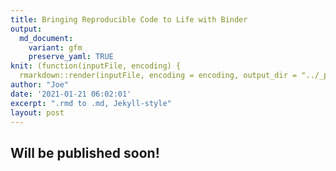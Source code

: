 ```yaml
---
title: Bringing Reproducible Code to Life with Binder
output:
  md_document:
    variant: gfm
    preserve_yaml: TRUE
knit: (function(inputFile, encoding) {
  rmarkdown::render(inputFile, encoding = encoding, output_dir = "../_posts") })
author: "Joe"
date: '2021-01-21 06:02:01'
excerpt: ".rmd to .md, Jekyll-style"
layout: post
---
```


## Will be published soon!
